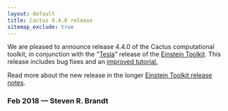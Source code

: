 ```yaml
---
layout: default
title: Cactus 4.4.0 release
sitemap_exclude: true
---
```

We are pleased to announce release 4.4.0 of the Cactus computational
toolkit, in conjunction with the
"[Tesla](https://en.wikipedia.org/wiki/Nikola_Tesla)" release of the
[Einstein Toolkit](https://einsteintoolkit.org). This release includes
bug fixes and an [improved
tutorial.](https://einsteintoolkit.org/documentation/new-user-tutorial)

Read more about the new release in the longer [Einstein Toolkit release
notes](https://einsteintoolkit.org/about/releases/ET_2018_02_announcement.html).

### Feb 2018 — Steven R. Brandt
